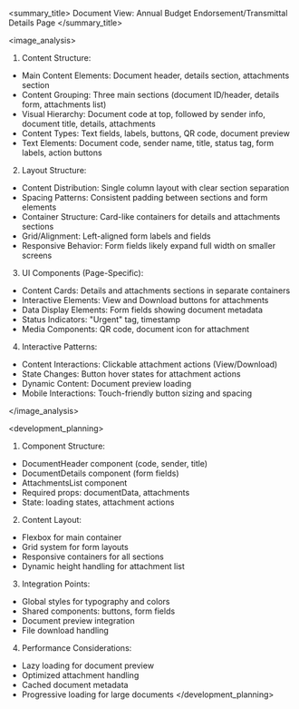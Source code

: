 <summary_title>
Document View: Annual Budget Endorsement/Transmittal Details Page
</summary_title>

<image_analysis>
1. Content Structure:
- Main Content Elements: Document header, details section, attachments section
- Content Grouping: Three main sections (document ID/header, details form, attachments list)
- Visual Hierarchy: Document code at top, followed by sender info, document title, details, attachments
- Content Types: Text fields, labels, buttons, QR code, document preview
- Text Elements: Document code, sender name, title, status tag, form labels, action buttons

2. Layout Structure:
- Content Distribution: Single column layout with clear section separation
- Spacing Patterns: Consistent padding between sections and form elements
- Container Structure: Card-like containers for details and attachments sections
- Grid/Alignment: Left-aligned form labels and fields
- Responsive Behavior: Form fields likely expand full width on smaller screens

3. UI Components (Page-Specific):
- Content Cards: Details and attachments sections in separate containers
- Interactive Elements: View and Download buttons for attachments
- Data Display Elements: Form fields showing document metadata
- Status Indicators: "Urgent" tag, timestamp
- Media Components: QR code, document icon for attachment

4. Interactive Patterns:
- Content Interactions: Clickable attachment actions (View/Download)
- State Changes: Button hover states for attachment actions
- Dynamic Content: Document preview loading
- Mobile Interactions: Touch-friendly button sizing and spacing

</image_analysis>

<development_planning>
1. Component Structure:
- DocumentHeader component (code, sender, title)
- DocumentDetails component (form fields)
- AttachmentsList component
- Required props: documentData, attachments
- State: loading states, attachment actions

2. Content Layout:
- Flexbox for main container
- Grid system for form layouts
- Responsive containers for all sections
- Dynamic height handling for attachment list

3. Integration Points:
- Global styles for typography and colors
- Shared components: buttons, form fields
- Document preview integration
- File download handling

4. Performance Considerations:
- Lazy loading for document preview
- Optimized attachment handling
- Cached document metadata
- Progressive loading for large documents
</development_planning>